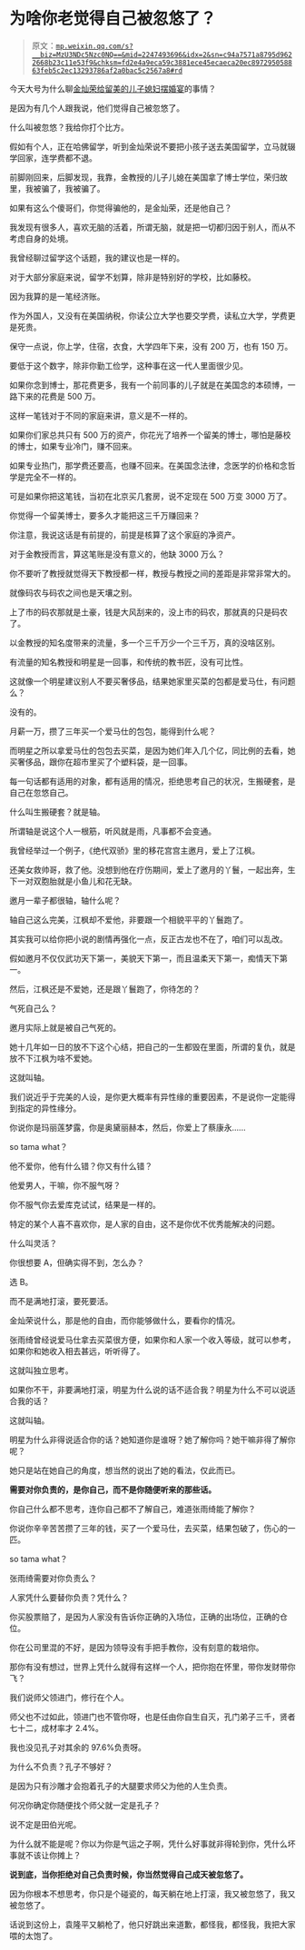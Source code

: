 # 为啥你老觉得自己被忽悠了？

> 原文：[`mp.weixin.qq.com/s?__biz=MzU3NDc5Nzc0NQ==&mid=2247493696&idx=2&sn=c94a7571a8795d9622668b23c11e53f9&chksm=fd2e4a9eca59c3881ece45ecaeca20ec897295058863feb5c2ec13293786af2a0bac5c2567a8#rd`](http://mp.weixin.qq.com/s?__biz=MzU3NDc5Nzc0NQ==&mid=2247493696&idx=2&sn=c94a7571a8795d9622668b23c11e53f9&chksm=fd2e4a9eca59c3881ece45ecaeca20ec897295058863feb5c2ec13293786af2a0bac5c2567a8#rd)

今天大号为什么聊[金灿荣给留美的儿子媳妇摆婚宴](https://mp.weixin.qq.com/s?__biz=MzU0MjYwNDU2Mw==&mid=2247492715&idx=2&sn=b5013df4e2c9d005d6c9703a5282e5b0&chksm=fb1a8817cc6d01019f3c27b25e60caaeb708a1af18fc63656e8bb39542b9661fbf17df2dd677&token=515352953&lang=zh_CN&scene=21#wechat_redirect)的事情？

是因为有几个人跟我说，他们觉得自己被忽悠了。

什么叫被忽悠？我给你打个比方。

假如有个人，正在哈佛留学，听到金灿荣说不要把小孩子送去美国留学，立马就辍学回家，连学费都不退。

前脚刚回来，后脚发现，我靠，金教授的儿子儿媳在美国拿了博士学位，荣归故里，我被骗了，我被骗了。 

如果有这么个傻哥们，你觉得骗他的，是金灿荣，还是他自己？

我发现有很多人，喜欢无脑的活着，所谓无脑，就是把一切都归因于别人，而从不考虑自身的处境。

我曾经聊过留学这个话题，我的建议也是一样的。

对于大部分家庭来说，留学不划算，除非是特别好的学校，比如藤校。 

因为我算的是一笔经济账。

作为外国人，又没有在美国纳税，你读公立大学也要交学费，读私立大学，学费更是死贵。 

保守一点说，你上学，住宿，衣食，大学四年下来，没有 200 万，也有 150 万。

要低于这个数字，除非你勤工俭学，这种事在这一代人里面很少见。

如果你念到博士，那花费更多，我有一个前同事的儿子就是在美国念的本硕博，一路下来的花费是 500 万。

这样一笔钱对于不同的家庭来讲，意义是不一样的。 

如果你们家总共只有 500 万的资产，你花光了培养一个留美的博士，哪怕是藤校的博士，如果专业冷门，赚不回来。

如果专业热门，那学费还要高，也赚不回来。在美国念法律，念医学的价格和念哲学是完全不一样的。

可是如果你把这笔钱，当初在北京买几套房，说不定现在 500 万变 3000 万了。

你觉得一个留美博士，要多久才能把这三千万赚回来？ 

你注意，我说这话是有前提的，前提是核算了这个家庭的净资产。

对于金教授而言，算这笔账是没有意义的，他缺 3000 万么？ 

你不要听了教授就觉得天下教授都一样，教授与教授之间的差距是非常非常大的。

就像码农与码农之间也是天壤之别。

上了市的码农那就是土豪，钱是大风刮来的，没上市的码农，那就真的只是码农了。

以金教授的知名度带来的流量，多一个三千万少一个三千万，真的没啥区别。

有流量的知名教授和明星是一回事，和传统的教书匠，没有可比性。

这就像一个明星建议别人不要买奢侈品，结果她家里买菜的包都是爱马仕，有问题么？ 

没有的。

月薪一万，攒了三年买一个爱马仕的包包，能得到什么呢？

而明星之所以拿爱马仕的包包去买菜，是因为她们年入几个亿，同比例的去看，她买奢侈品，跟你在超市里买了个塑料袋，是一回事。 

每一句话都有适用的对象，都有适用的情况，拒绝思考自己的状况，生搬硬套，是自己在忽悠自己。

什么叫生搬硬套？就是轴。

所谓轴是说这个人一根筋，听风就是雨，凡事都不会变通。

我曾经举过一个例子，《绝代双骄》里的移花宫宫主邀月，爱上了江枫。

还美女救帅哥，救了他。没想到他在疗伤期间，爱上了邀月的丫鬟，一起出奔，生下一对双胞胎就是小鱼儿和花无缺。

邀月一辈子都很轴，轴什么呢？

轴自己这么完美，江枫却不爱他，非要跟一个相貌平平的丫鬟跑了。

其实我可以给你把小说的剧情再强化一点，反正古龙也不在了，咱们可以乱改。

假如邀月不仅仅武功天下第一，美貌天下第一，而且温柔天下第一，痴情天下第一。

然后，江枫还是不爱她，还是跟丫鬟跑了，你待怎的？

气死自己么？

邀月实际上就是被自己气死的。

她十几年如一日的放不下这个心结，把自己的一生都毁在里面，所谓的复仇，就是放不下江枫为啥不爱她。

这就叫轴。

我们说近乎于完美的人设，是你更大概率有异性缘的重要因素，不是说你一定能得到指定的异性缘分。

你说你是玛丽莲梦露，你是奥黛丽赫本，然后，你爱上了蔡康永......

so tama what？

他不爱你，他有什么错？你又有什么错？

他爱男人，干嘛，你不服气呀？

你不服气你去爱库克试试，结果是一样的。

特定的某个人喜不喜欢你，是人家的自由，这不是你优不优秀能解决的问题。

什么叫灵活？

你很想要 A，但确实得不到，怎么办？

选 B。

而不是满地打滚，要死要活。

金灿荣说什么，那是他的自由，而你能够做什么，要看你的情况。

张雨绮曾经说爱马仕拿去买菜很方便，如果你和人家一个收入等级，就可以参考，如果你和她收入相去甚远，听听得了。 

这就叫独立思考。

如果你不干，非要满地打滚，明星为什么说的话不适合我？明星为什么不可以说适合我的话？

这就叫轴。

明星为什么非得说适合你的话？她知道你是谁呀？她了解你吗？她干嘛非得了解你呢？ 

她只是站在她自己的角度，想当然的说出了她的看法，仅此而已。 

**需要对你负责的，是你自己，而不是你随便听来的那些话。** 

你自己什么都不思考，连你自己都不了解自己，难道张雨绮能了解你？ 

你说你辛辛苦苦攒了三年的钱，买了一个爱马仕，去买菜，结果包破了，伤心的一匹。

so tama what？ 

张雨绮需要对你负责么？ 

人家凭什么要替你负责？凭什么？ 

你买股票赔了，是因为人家没有告诉你正确的入场位，正确的出场位，正确的仓位。

你在公司里混的不好，是因为领导没有手把手教你，没有刻意的栽培你。 

那你有没有想过，世界上凭什么就得有这样一个人，把你抱在怀里，带你发财带你飞？

我们说师父领进门，修行在个人。

师父也不过如此，领进门也不管你呀，也是任由你自生自灭，孔门弟子三千，贤者七十二，成材率才 2.4%。

我也没见孔子对其余的 97.6%负责呀。 

为什么不负责？孔子不够好？ 

是因为只有沙雕才会抱着孔子的大腿要求师父为他的人生负责。

何况你确定你随便找个师父就一定是孔子？ 

说不定是田伯光呢。

为什么就不能是呢？你以为你是气运之子啊，凭什么好事就非得轮到你，凭什么坏事就不该让你摊上？ 

**说到底，当你拒绝对自己负责时候，你当然觉得自己成天被忽悠了。**

因为你根本不想思考，你只是个碰瓷的，每天躺在地上打滚，我又被忽悠了，我又被忽悠了。

话说到这份上，袁隆平又躺枪了，他只好跳出来道歉，都怪我，都怪我，我把大家喂的太饱了。

<mp-qa class="js_uneditable custom_select_card qa_iframe" data-pluginname="insertquestion" data-id="1556954787714285571" data-bizuin="MzU3NDc5Nzc0NQ==" data-title="留言区"></mp-qa>